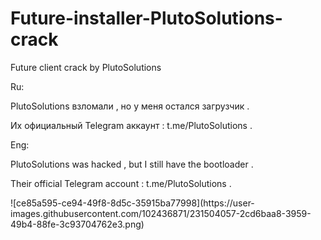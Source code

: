 # Future-installer-PlutoSolutions-crack
<p>Future client crack by  PlutoSolutions</p>
<p>Ru:</p>
<a>PlutoSolutions взломали , но у меня остался загрузчик .</p>
<a>Их официальный Telegram аккаунт : t.me/PlutoSolutions .</p>
<p>Eng:</p>
<a>PlutoSolutions was hacked , but I still have the bootloader .</p>
<a>Their official Telegram account : t.me/PlutoSolutions .</p>
![ce85a595-ce94-49f8-8d5c-35915ba77998](https://user-images.githubusercontent.com/102436871/231504057-2cd6baa8-3959-49b4-88fe-3c93704762e3.png)
